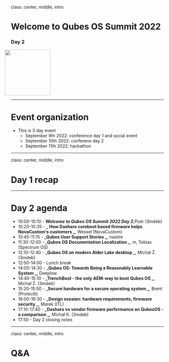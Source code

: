 class: center, middle, intro

# Welcome to Qubes OS Summit 2022

### Day 2

<img src="/remark-templates/3mdeb-presentation-template/images/logo.png" width="150px" style="margin-left:-20px">

---

# Event organization

* This is 3 day event
    - September 9th 2022: conference day 1 and social event
    - September 10th 2022: conferene day 2
    - September 11th 2022: hackathon

---

class: center, middle, intro

# Day 1 recap

---

# Day 2 agenda

* 10:00-10:10 - **_Welcome to Qubes OS Summit 2022 Day 2_**,Piotr (3mdeb)
* 10:20-10:35 - **_ How Dasharo coreboot based firmware helps NovaCustom's customers _**, Wessel (NovaCustom)
* 10:45-11:15 - **_Qubes User Support Stories _**, nastire
* 11:30-12:00 - **_Qubes OS Documentation Localization _**, m, Tobias (Spectrum OS)
* 12:10-12:40 - **_Qubes OS on modern Alder Lake desktop _**, Michał Ż. (3mdeb)
* 12:50-14:00 - Lunch break
* 14:00-14:30 - **_Qubes OS: Towards Being a Reasonably Learnable System _**, Deeplow
* 14:40-15:10 - **_TrenchBoot - the only AEM-way to boot Qubes OS _**, Michał Ż. (3mdeb)
* 15:20-15:50 - **_Secure hardware for a secure operating system _**, Brent (Protectli)
* 16:00-16:30 - **_Design session: hardware requirements, firmware security _**, Marek (ITL)
* 17:10-17:40 - **_Dasharo vs vendor firmware performance on QubesOS - a comparison _**, Michał K. (3mdeb)
* 17:50 - Day 2 closing notes

---

class: center, middle, intro

# Q&A
